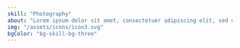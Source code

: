 ```yaml
---
skill: "Photography"
about: "Lorem ipsum dolor sit amet, consectetuer adipiscing elit, sed diam euismod volutpat."
img: "/assets/icons/icon3.svg"
bgColor: "bg-skill-bg-three"
---
```

